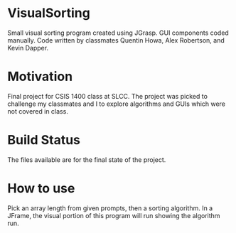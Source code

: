# VisualSorting
Small visual sorting program created using JGrasp. GUI components coded manually. Code written by classmates Quentin Howa, Alex Robertson, and Kevin Dapper.
# Motivation
Final project for CSIS 1400 class at SLCC. The project was picked to challenge my classmates and I to explore algorithms and GUIs which were not covered in class. 
# Build Status
The files available are for the final state of the project. 
# How to use
Pick an array length from given prompts, then a sorting algorithm. In a JFrame, the visual portion of this program will run showing the algorithm run.  
